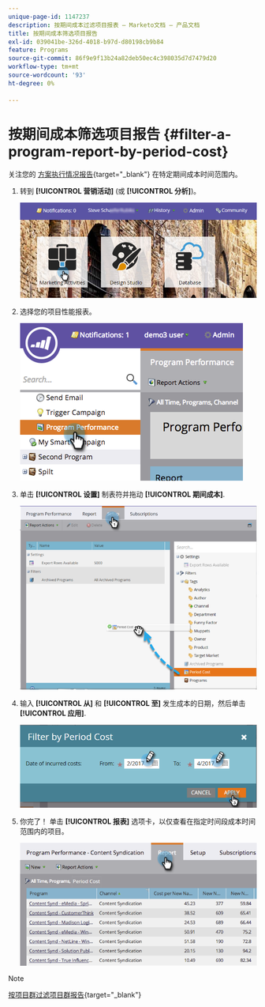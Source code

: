 ```yaml
---
unique-page-id: 1147237
description: 按期间成本过滤项目报表 — Marketo文档 — 产品文档
title: 按期间成本筛选项目报告
exl-id: 039041be-326d-4018-b97d-d80198cb9b84
feature: Programs
source-git-commit: 86f9e9f13b24a82deb50ec4c398035d7d7479d20
workflow-type: tm+mt
source-wordcount: '93'
ht-degree: 0%

---
```


# 按期间成本筛选项目报告 {#filter-a-program-report-by-period-cost}

关注您的 [方案执行情况报告](/help/marketo/product-docs/core-marketo-concepts/programs/program-performance-report/create-a-program-performance-report.md){target="_blank"} 在特定期间成本时间范围内。

1. 转到 **[!UICONTROL 营销活动]** (或 **[!UICONTROL 分析]**)。

   ![](assets/login-marketing-activities-1.png)

1. 选择您的项目性能报表。

   ![](assets/image2014-9-23-16-3a22-3a52.png)

1. 单击 **[!UICONTROL 设置]** 制表符并拖动 **[!UICONTROL 期间成本]**.

   ![](assets/lm-86194-1.png)

1. 输入 **[!UICONTROL 从]** 和 **[!UICONTROL 至]** 发生成本的日期，然后单击 **[!UICONTROL 应用]**.

   ![](assets/lm-86194-2a-hands.png)

1. 你完了！ 单击 **[!UICONTROL 报表]** 选项卡，以仅查看在指定时间段成本时间范围内的项目。

   ![](assets/lm-86194-report-tab.png)

>[!NOTE]
>
>[按项目群过滤项目群报告](/help/marketo/product-docs/core-marketo-concepts/programs/program-performance-report/filter-a-program-report-by-program.md){target="_blank"}

